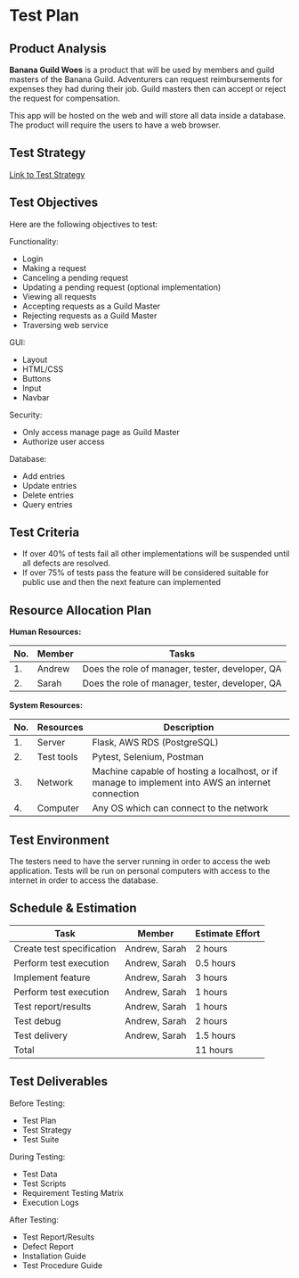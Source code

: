 # **Test Plan**

## Product Analysis

**Banana Guild Woes** is a product that will be used by members and guild masters of the Banana Guild. Adventurers can request reimbursements for expenses they had during their job. Guild masters then can accept or reject the request for compensation. 

This app will be hosted on the web and will store all data inside a database. The product will require the users to have a web browser.

## Test Strategy

[Link to Test Strategy](Test_Strategy.md)

## Test Objectives
Here are the following objectives to test:

Functionality:
- Login
- Making a request
- Canceling a pending request
- Updating a pending request (optional implementation)
- Viewing all requests
- Accepting requests as a Guild Master
- Rejecting requests as a Guild Master
- Traversing web service

GUI:
- Layout
- HTML/CSS
- Buttons
- Input
- Navbar

Security:
- Only access manage page as Guild Master
- Authorize user access

Database:
- Add entries
- Update entries
- Delete entries
- Query entries


## Test Criteria

- If over 40% of tests fail all other implementations will be suspended until all defects are resolved.
- If over 75% of tests pass the feature will be considered suitable for public use and then the next feature can implemented

## Resource Allocation Plan

**Human Resources:**

| No.   | Member        | Tasks |  
| ----- | ------------- | --------- |
|  1.   |    Andrew     | Does the role of manager, tester, developer, QA |
|  2.   |    Sarah      | Does the role of manager, tester, developer, QA |

**System Resources:**

| No.   | Resources         | Description |  
| ----- | ----------------  | --------- |
|  1.   |    Server         | Flask, AWS RDS (PostgreSQL) |
|  2.   |     Test tools    | Pytest, Selenium, Postman |
|  3.   |    Network        | Machine capable of hosting a localhost, or if manage to implement into AWS an internet connection |
|  4.   |     Computer      | Any OS which can connect to the network |

## Test Environment

The testers need to have the server running in order to access the web application. Tests will be run on personal computers with access to the internet in order to access the database. 

## Schedule & Estimation

| Task                          | Member                | Estimate Effort   |  
| ----------------------------- | --------------------- | ----------------- |
|  Create test specification    |     Andrew, Sarah     | 2 hours           |
|  Perform test execution       |     Andrew, Sarah     | 0.5 hours         |
|  Implement feature            |   Andrew, Sarah       | 3 hours           |
|  Perform test execution       |     Andrew, Sarah     | 1 hours           |
|  Test report/results          |    Andrew, Sarah      | 1 hours           |
|  Test debug                   |    Andrew, Sarah      | 2 hours           |
|  Test delivery                |     Andrew, Sarah     | 1.5 hours         |
|  Total                        |                       | 11 hours          |

## Test Deliverables
Before Testing:
- Test Plan
- Test Strategy
- Test Suite

During Testing:
- Test Data
- Test Scripts
- Requirement Testing Matrix
- Execution Logs

After Testing:
- Test Report/Results
- Defect Report
- Installation Guide
- Test Procedure Guide




